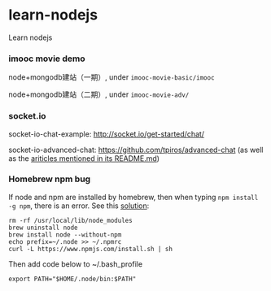 # learn-nodejs
Learn nodejs

### imooc movie demo
node+mongodb建站（一期）, under `imooc-movie-basic/imooc`

node+mongodb建站（二期）, under `imooc-movie-adv/`

### socket.io
socket-io-chat-example: http://socket.io/get-started/chat/

socket-io-advanced-chat: https://github.com/tpiros/advanced-chat (as well as the [ariticles mentioned in its README.md](https://github.com/tpiros/advanced-chat#whisper))


### Homebrew npm bug
If node and npm are installed by homebrew, then when typing
`npm install -g npm`, there is an error.
See this [solution](https://gist.github.com/DanHerbert/9520689):
```shell
rm -rf /usr/local/lib/node_modules
brew uninstall node
brew install node --without-npm
echo prefix=~/.node >> ~/.npmrc
curl -L https://www.npmjs.com/install.sh | sh
```
Then add code below to ~/.bash_profile
```shell
export PATH="$HOME/.node/bin:$PATH"
```